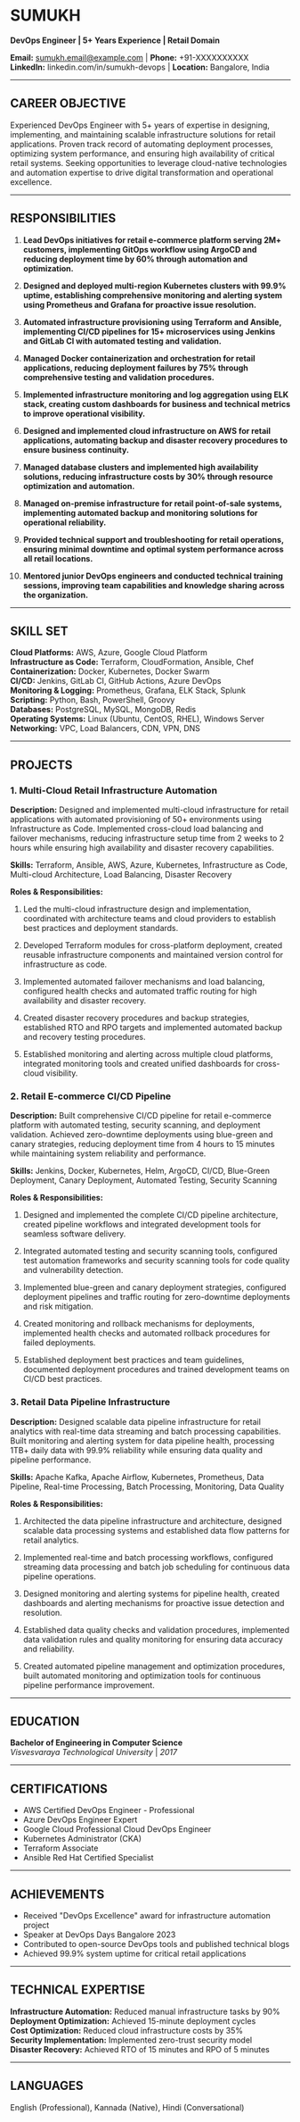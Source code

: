 # SUMUKH
**DevOps Engineer | 5+ Years Experience | Retail Domain**

**Email:** sumukh.email@example.com | **Phone:** +91-XXXXXXXXXX  
**LinkedIn:** linkedin.com/in/sumukh-devops | **Location:** Bangalore, India

---

## CAREER OBJECTIVE
Experienced DevOps Engineer with 5+ years of expertise in designing, implementing, and maintaining scalable infrastructure solutions for retail applications. Proven track record of automating deployment processes, optimizing system performance, and ensuring high availability of critical retail systems. Seeking opportunities to leverage cloud-native technologies and automation expertise to drive digital transformation and operational excellence.

---

## RESPONSIBILITIES

1. **Lead DevOps initiatives for retail e-commerce platform serving 2M+ customers, implementing GitOps workflow using ArgoCD and reducing deployment time by 60% through automation and optimization.**

2. **Designed and deployed multi-region Kubernetes clusters with 99.9% uptime, establishing comprehensive monitoring and alerting system using Prometheus and Grafana for proactive issue resolution.**

3. **Automated infrastructure provisioning using Terraform and Ansible, implementing CI/CD pipelines for 15+ microservices using Jenkins and GitLab CI with automated testing and validation.**

4. **Managed Docker containerization and orchestration for retail applications, reducing deployment failures by 75% through comprehensive testing and validation procedures.**

5. **Implemented infrastructure monitoring and log aggregation using ELK stack, creating custom dashboards for business and technical metrics to improve operational visibility.**

6. **Designed and implemented cloud infrastructure on AWS for retail applications, automating backup and disaster recovery procedures to ensure business continuity.**

7. **Managed database clusters and implemented high availability solutions, reducing infrastructure costs by 30% through resource optimization and automation.**

8. **Managed on-premise infrastructure for retail point-of-sale systems, implementing automated backup and monitoring solutions for operational reliability.**

9. **Provided technical support and troubleshooting for retail operations, ensuring minimal downtime and optimal system performance across all retail locations.**

10. **Mentored junior DevOps engineers and conducted technical training sessions, improving team capabilities and knowledge sharing across the organization.**

---

## SKILL SET

**Cloud Platforms:** AWS, Azure, Google Cloud Platform  
**Infrastructure as Code:** Terraform, CloudFormation, Ansible, Chef  
**Containerization:** Docker, Kubernetes, Docker Swarm  
**CI/CD:** Jenkins, GitLab CI, GitHub Actions, Azure DevOps  
**Monitoring & Logging:** Prometheus, Grafana, ELK Stack, Splunk  
**Scripting:** Python, Bash, PowerShell, Groovy  
**Databases:** PostgreSQL, MySQL, MongoDB, Redis  
**Operating Systems:** Linux (Ubuntu, CentOS, RHEL), Windows Server  
**Networking:** VPC, Load Balancers, CDN, VPN, DNS  

---

## PROJECTS

### 1. Multi-Cloud Retail Infrastructure Automation
**Description:** Designed and implemented multi-cloud infrastructure for retail applications with automated provisioning of 50+ environments using Infrastructure as Code. Implemented cross-cloud load balancing and failover mechanisms, reducing infrastructure setup time from 2 weeks to 2 hours while ensuring high availability and disaster recovery capabilities.

**Skills:** Terraform, Ansible, AWS, Azure, Kubernetes, Infrastructure as Code, Multi-cloud Architecture, Load Balancing, Disaster Recovery

**Roles & Responsibilities:** 
1. Led the multi-cloud infrastructure design and implementation, coordinated with architecture teams and cloud providers to establish best practices and deployment standards.

2. Developed Terraform modules for cross-platform deployment, created reusable infrastructure components and maintained version control for infrastructure as code.

3. Implemented automated failover mechanisms and load balancing, configured health checks and automated traffic routing for high availability and disaster recovery.

4. Created disaster recovery procedures and backup strategies, established RTO and RPO targets and implemented automated backup and recovery testing procedures.

5. Established monitoring and alerting across multiple cloud platforms, integrated monitoring tools and created unified dashboards for cross-cloud visibility.

### 2. Retail E-commerce CI/CD Pipeline
**Description:** Built comprehensive CI/CD pipeline for retail e-commerce platform with automated testing, security scanning, and deployment validation. Achieved zero-downtime deployments using blue-green and canary strategies, reducing deployment time from 4 hours to 15 minutes while maintaining system reliability and performance.

**Skills:** Jenkins, Docker, Kubernetes, Helm, ArgoCD, CI/CD, Blue-Green Deployment, Canary Deployment, Automated Testing, Security Scanning

**Roles & Responsibilities:** 
1. Designed and implemented the complete CI/CD pipeline architecture, created pipeline workflows and integrated development tools for seamless software delivery.

2. Integrated automated testing and security scanning tools, configured test automation frameworks and security scanning tools for code quality and vulnerability detection.

3. Implemented blue-green and canary deployment strategies, configured deployment pipelines and traffic routing for zero-downtime deployments and risk mitigation.

4. Created monitoring and rollback mechanisms for deployments, implemented health checks and automated rollback procedures for failed deployments.

5. Established deployment best practices and team guidelines, documented deployment procedures and trained development teams on CI/CD best practices.

### 3. Retail Data Pipeline Infrastructure
**Description:** Designed scalable data pipeline infrastructure for retail analytics with real-time data streaming and batch processing capabilities. Built monitoring and alerting system for data pipeline health, processing 1TB+ daily data with 99.9% reliability while ensuring data quality and pipeline performance.

**Skills:** Apache Kafka, Apache Airflow, Kubernetes, Prometheus, Data Pipeline, Real-time Processing, Batch Processing, Monitoring, Data Quality

**Roles & Responsibilities:** 
1. Architected the data pipeline infrastructure and architecture, designed scalable data processing systems and established data flow patterns for retail analytics.

2. Implemented real-time and batch processing workflows, configured streaming data processing and batch job scheduling for continuous data pipeline operations.

3. Designed monitoring and alerting systems for pipeline health, created dashboards and alerting mechanisms for proactive issue detection and resolution.

4. Established data quality checks and validation procedures, implemented data validation rules and quality monitoring for ensuring data accuracy and reliability.

5. Created automated pipeline management and optimization procedures, built automated monitoring and optimization tools for continuous pipeline performance improvement.

---

## EDUCATION
**Bachelor of Engineering in Computer Science**  
*Visvesvaraya Technological University* | *2017*

---

## CERTIFICATIONS
- AWS Certified DevOps Engineer - Professional
- Azure DevOps Engineer Expert
- Google Cloud Professional Cloud DevOps Engineer
- Kubernetes Administrator (CKA)
- Terraform Associate
- Ansible Red Hat Certified Specialist

---

## ACHIEVEMENTS
- Received "DevOps Excellence" award for infrastructure automation project
- Speaker at DevOps Days Bangalore 2023
- Contributed to open-source DevOps tools and published technical blogs
- Achieved 99.9% system uptime for critical retail applications

---

## TECHNICAL EXPERTISE
**Infrastructure Automation:** Reduced manual infrastructure tasks by 90%  
**Deployment Optimization:** Achieved 15-minute deployment cycles  
**Cost Optimization:** Reduced cloud infrastructure costs by 35%  
**Security Implementation:** Implemented zero-trust security model  
**Disaster Recovery:** Achieved RTO of 15 minutes and RPO of 5 minutes  

---

## LANGUAGES
English (Professional), Kannada (Native), Hindi (Conversational)
